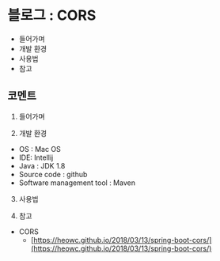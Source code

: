 # 블로그 : CORS
* 들어가며
* 개발 환경
* 사용법
* 참고

**코멘트**
-

1. 들어가며

2. 개발 환경

* OS : Mac OS
* IDE: Intellij
* Java : JDK 1.8
* Source code : github
* Software management tool : Maven

3. 사용법

4. 참고

* CORS
	* [https://heowc.github.io/2018/03/13/spring-boot-cors/](https://heowc.github.io/2018/03/13/spring-boot-cors/)
